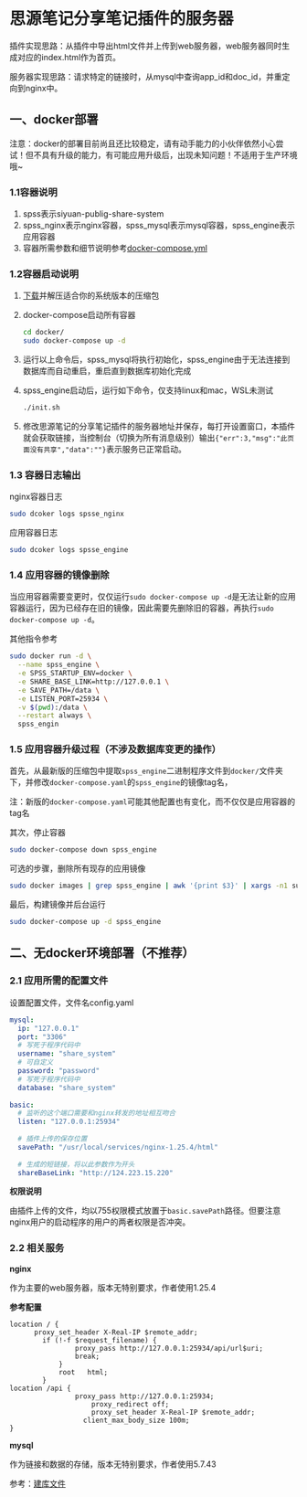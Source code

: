 # 思源笔记分享笔记插件的服务器

插件实现思路：从插件中导出html文件并上传到web服务器，web服务器同时生成对应的index.html作为首页。

服务器实现思路：请求特定的链接时，从mysql中查询app_id和doc_id，并重定向到nginx中。

## 一、docker部署

注意：docker的部署目前尚且还比较稳定，请有动手能力的小伙伴依然小心尝试！但不具有升级的能力，有可能应用升级后，出现未知问题！不适用于生产环境哦~

### 1.1容器说明

1. spss表示siyuan-publig-share-system
2. spss_nginx表示nginx容器，spss_mysql表示mysql容器，spss_engine表示应用容器
3. 容器所需参数和细节说明参考[docker-compose.yml](https://github.com/tengfei-xy/siyuan-plugin-share-system-engine/blob/main/docker/docker-compose.yml)

### 1.2容器启动说明

1. [下载](https://github.com/tengfei-xy/siyuan-plugin-share-system-engine/releases)并解压适合你的系统版本的压缩包

2. docker-compose启动所有容器

   ```bash
   cd docker/
   sudo docker-compose up -d
   ```

3. 运行以上命令后，spss_mysql将执行初始化，spss_engine由于无法连接到数据库而自动重启，重启直到数据库初始化完成

4. spss_engine启动后，运行如下命令，仅支持linux和mac，WSL未测试

   ```bash
   ./init.sh
   ```

5. 修改思源笔记的分享笔记插件的服务器地址并保存，每打开设置窗口，本插件就会获取链接，当控制台（切换为所有消息级别）输出`{"err":3,"msg":"此页面没有共享","data":""}`表示服务已正常启动。

### 1.3 容器日志输出

nginx容器日志

```bash
sudo dcoker logs spsse_nginx
```


应用容器日志

```bash
sudo dcoker logs spsse_engine
```

### 1.4 应用容器的镜像删除

当应用容器需要变更时，仅仅运行`sudo docker-compose up -d`是无法让新的应用容器运行，因为已经存在旧的镜像，因此需要先删除旧的容器，再执行`sudo docker-compose up -d`。

其他指令参考

```bash
sudo docker run -d \
  --name spss_engine \
  -e SPSS_STARTUP_ENV=docker \
  -e SHARE_BASE_LINK=http://127.0.0.1 \
  -e SAVE_PATH=/data \
  -e LISTEN_PORT=25934 \
  -v $(pwd):/data \
  --restart always \
  spss_engin
```

### 1.5 应用容器升级过程（不涉及数据库变更的操作）

首先，从最新版的压缩包中提取`spss_engine`二进制程序文件到`docker/`文件夹下，并修改`docker-compose.yaml`的`spss_engine`的镜像tag名，

注：新版的`docker-compose.yaml`可能其他配置也有变化，而不仅仅是应用容器的tag名

其次，停止容器

```bash
sudo docker-compose down spss_engine
```

可选的步骤，删除所有现存的应用镜像

```bash
sudo docker images | grep spss_engine | awk '{print $3}' | xargs -n1 sudo docker rmi
```

最后，构建镜像并后台运行

```bash
sudo docker-compose up -d spss_engine
```





## 二、无docker环境部署（不推荐）

### 2.1 应用所需的配置文件

设置配置文件，文件名config.yaml

```yaml
mysql:
  ip: "127.0.0.1"
  port: "3306"
  # 写死于程序代码中
  username: "share_system"
  # 可自定义
  password: "password"
  # 写死于程序代码中
  database: "share_system"
  
basic:
  # 监听的这个端口需要和nginx转发的地址相互吻合
  listen: "127.0.0.1:25934"
  
  # 插件上传的保存位置
  savePath: "/usr/local/services/nginx-1.25.4/html"
  
  # 生成的短链接，将以此参数作为开头
  shareBaseLink: "http://124.223.15.220"
```

**权限说明**

由插件上传的文件，均以755权限模式放置于`basic.savePath`路径。但要注意nginx用户的启动程序的用户的两者权限是否冲突。

### 2.2 相关服务

**nginx**

作为主要的web服务器，版本无特别要求，作者使用1.25.4

**参考配置**

```nginx
location / {
      proxy_set_header X-Real-IP $remote_addr;
	    if (!-f $request_filename) {
            	proxy_pass http://127.0.0.1:25934/api/url$uri;
            	break;
            }
            root   html;
        }
location /api {
	            proxy_pass http://127.0.0.1:25934;
                    proxy_redirect off;
                    proxy_set_header X-Real-IP $remote_addr;
		          client_max_body_size 100m;
}
```



**mysql**

作为链接和数据的存储，版本无特别要求，作者使用5.7.43

参考：[建库文件](https://github.com/tengfei-xy/siyuan-plugin-share-system-engine/blob/main/docker/sql/ddl.sql)